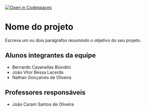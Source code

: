 [![Open in Codespaces](https://classroom.github.com/assets/launch-codespace-f4981d0f882b2a3f0472912d15f9806d57e124e0fc890972558857b51b24a6f9.svg)](https://classroom.github.com/open-in-codespaces?assignment_repo_id=10572417)
# Nome do projeto
Escreva um ou dois parágrafos resumindo o objetivo do seu projeto.

## Alunos integrantes da equipe

* Bernardo Cavanellas Biondini
* João Vitor Bessa Lacerda
* Nathan Gonçalves de Oliveira

## Professores responsáveis

* João Caram Santos de Oliveira

